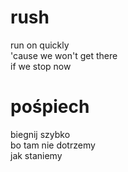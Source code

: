 # rush

run on quickly  
'cause we won't get there  
if we stop now  

# pośpiech

biegnij szybko  
bo tam nie dotrzemy  
jak staniemy  
